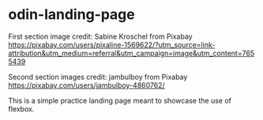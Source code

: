 # odin-landing-page

First section image credit:
    Sabine Kroschel from Pixabay
    https://pixabay.com/users/pixaline-1569622/?utm_source=link-attribution&utm_medium=referral&utm_campaign=image&utm_content=7655439

Second section images credit:
    jambulboy from Pixabay
    https://pixabay.com/users/jambulboy-4860762/


This is a simple practice landing page meant to showcase the use of flexbox.